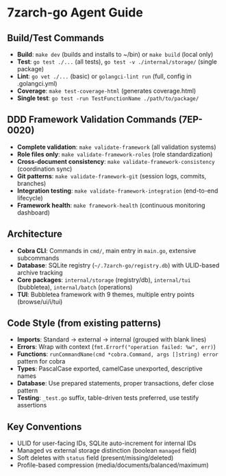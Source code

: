 # 7zarch-go Agent Guide

## Build/Test Commands
- **Build**: `make dev` (builds and installs to ~/bin) or `make build` (local only)
- **Test**: `go test ./...` (all tests), `go test -v ./internal/storage/` (single package)
- **Lint**: `go vet ./...` (basic) or `golangci-lint run` (full, config in .golangci.yml)
- **Coverage**: `make test-coverage-html` (generates coverage.html)
- **Single test**: `go test -run TestFunctionName ./path/to/package/`

## DDD Framework Validation Commands (7EP-0020)
- **Complete validation**: `make validate-framework` (all validation systems)
- **Role files only**: `make validate-framework-roles` (role standardization)
- **Cross-document consistency**: `make validate-framework-consistency` (coordination sync)
- **Git patterns**: `make validate-framework-git` (session logs, commits, branches)
- **Integration testing**: `make validate-framework-integration` (end-to-end lifecycle)
- **Framework health**: `make framework-health` (continuous monitoring dashboard)

## Architecture
- **Cobra CLI**: Commands in `cmd/`, main entry in `main.go`, extensive subcommands
- **Database**: SQLite registry (`~/.7zarch-go/registry.db`) with ULID-based archive tracking
- **Core packages**: `internal/storage` (registry/db), `internal/tui` (bubbletea), `internal/batch` (operations)
- **TUI**: Bubbletea framework with 9 themes, multiple entry points (browse/ui/i/tui)

## Code Style (from existing patterns)
- **Imports**: Standard → external → internal (grouped with blank lines)
- **Errors**: Wrap with context (`fmt.Errorf("operation failed: %w", err)`)
- **Functions**: `runCommandName(cmd *cobra.Command, args []string) error` pattern for cobra
- **Types**: PascalCase exported, camelCase unexported, descriptive names
- **Database**: Use prepared statements, proper transactions, defer close pattern
- **Testing**: `_test.go` suffix, table-driven tests preferred, use testify assertions

## Key Conventions
- ULID for user-facing IDs, SQLite auto-increment for internal IDs
- Managed vs external storage distinction (boolean `managed` field)
- Soft deletes with `status` field (present/missing/deleted)
- Profile-based compression (media/documents/balanced/maximum)
